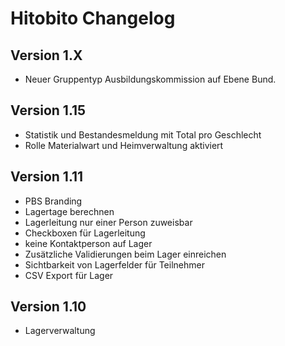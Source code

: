 # Hitobito Changelog

## Version 1.X

*   Neuer Gruppentyp Ausbildungskommission auf Ebene Bund.


## Version 1.15

*   Statistik und Bestandesmeldung mit Total pro Geschlecht
*   Rolle Materialwart und Heimverwaltung aktiviert

## Version 1.11

*   PBS Branding
*   Lagertage berechnen
*   Lagerleitung nur einer Person zuweisbar
*   Checkboxen für Lagerleitung
*   keine Kontaktperson auf Lager
*   Zusätzliche Validierungen beim Lager einreichen
*   Sichtbarkeit von Lagerfelder für Teilnehmer
*   CSV Export für Lager

## Version 1.10

*   Lagerverwaltung
